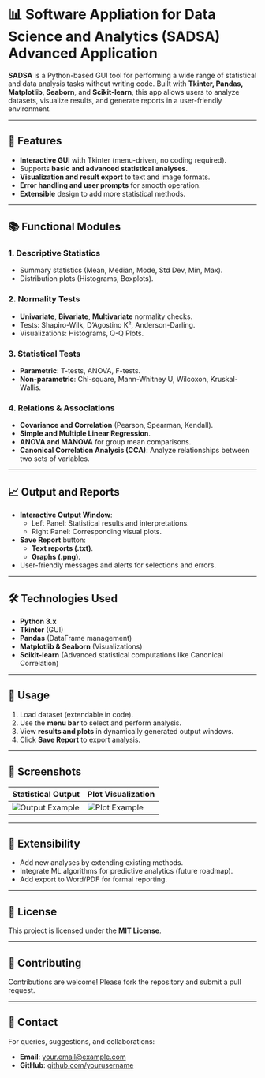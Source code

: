 # 📊 Software Appliation for Data Science and Analytics (SADSA) Advanced Application  

**SADSA** is a Python-based GUI tool for performing a wide range of statistical and data analysis tasks without writing code. Built with **Tkinter, Pandas, Matplotlib, Seaborn**, and **Scikit-learn**, this app allows users to analyze datasets, visualize results, and generate reports in a user-friendly environment.  

---

## 🚀 Features  

- **Interactive GUI** with Tkinter (menu-driven, no coding required).
- Supports **basic and advanced statistical analyses**.
- **Visualization and result export** to text and image formats.
- **Error handling and user prompts** for smooth operation.  
- **Extensible** design to add more statistical methods.  

---

## 📚 Functional Modules  

### 1. **Descriptive Statistics**  
- Summary statistics (Mean, Median, Mode, Std Dev, Min, Max).  
- Distribution plots (Histograms, Boxplots).  

### 2. **Normality Tests**  
- **Univariate**, **Bivariate**, **Multivariate** normality checks.  
- Tests: Shapiro-Wilk, D’Agostino K², Anderson-Darling.  
- Visualizations: Histograms, Q-Q Plots.  

### 3. **Statistical Tests**  
- **Parametric**: T-tests, ANOVA, F-tests.  
- **Non-parametric**: Chi-square, Mann-Whitney U, Wilcoxon, Kruskal-Wallis.  

### 4. **Relations & Associations**  
- **Covariance and Correlation** (Pearson, Spearman, Kendall).  
- **Simple and Multiple Linear Regression**.  
- **ANOVA and MANOVA** for group mean comparisons.  
- **Canonical Correlation Analysis (CCA)**: Analyze relationships between two sets of variables.  

---

## 📈 Output and Reports  

- **Interactive Output Window**:  
  - Left Panel: Statistical results and interpretations.  
  - Right Panel: Corresponding visual plots.  
- **Save Report** button:  
  - **Text reports (.txt)**.  
  - **Graphs (.png)**.  
- User-friendly messages and alerts for selections and errors.  

---

## 🛠 Technologies Used  

- **Python 3.x**  
- **Tkinter** (GUI)  
- **Pandas** (DataFrame management)  
- **Matplotlib & Seaborn** (Visualizations)  
- **Scikit-learn** (Advanced statistical computations like Canonical Correlation)  

---

## 📂 Usage  

1. Load dataset (extendable in code).  
2. Use the **menu bar** to select and perform analysis.  
3. View **results and plots** in dynamically generated output windows.  
4. Click **Save Report** to export analysis.  

---

## 🌟 Screenshots  

| Statistical Output  | Plot Visualization  |  
|----------------------|--------------------|  
| ![Output Example](screenshots/output_example.png) | ![Plot Example](screenshots/plot_example.png) |  

---

## 🧩 Extensibility  

- Add new analyses by extending existing methods.  
- Integrate ML algorithms for predictive analytics (future roadmap).  
- Add export to Word/PDF for formal reporting.  

---

## 📜 License  

This project is licensed under the **MIT License**.  

---

## 🤝 Contributing  

Contributions are welcome! Please fork the repository and submit a pull request.  

---

## 📧 Contact  

For queries, suggestions, and collaborations:  
- **Email**: [your.email@example.com](mailto:your.email@example.com)  
- **GitHub**: [github.com/yourusername](https://github.com/yourusername)  
